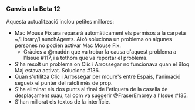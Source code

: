 ### Canvis a la Beta 12

Aquesta actualització inclou petites millores:

- Mac Mouse Fix ara repararà automàticament els permisos a la carpeta ~/Library/LaunchAgents. Això soluciona un problema on algunes persones no podien activar Mac Mouse Fix.
  - Gràcies a @maddn que va trobar la causa d'aquest problema a l'Issue #117, i a tothom que va reportar el problema.
- S'ha resolt un problema on Clic i Arrossegar no funcionava quan el Bloq Maj estava activat. Soluciona #136.
- Quan s'utilitza Clic i Arrossegar per moure's entre Espais, l'animació segueix el punter del ratolí més de prop.
- S'ha eliminat els dos punts al final de l'etiqueta de la casella de desplaçament suau, tal com va suggerir @FraserEmbrey a l'Issue #135.
- S'han millorat els textos de la interfície.